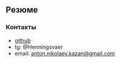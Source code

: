 ## Резюме



### Контакты
* [github](https://github.com/AntonNikolaevmyname)
* tg: @Henningsvaer
* email: anton.nikolaev.kazan@gmail.com
